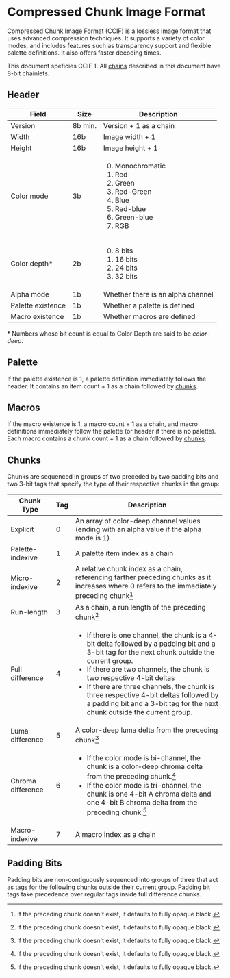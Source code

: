 # Compressed Chunk Image Format

Compressed Chunk Image Format (CCIF) is a lossless image format that uses advanced compression techniques. It supports a variety of color modes, and includes features such as transparency support and flexible palette definitions. It also offers faster decoding times.

This document speficies CCIF 1. All [chains](https://github.com/ghoomy/universe/blob/main/computer%20science/chain.md) described in this document have 8-bit chainlets.

## Header

Field                 |Size   |Description
----------------------|-------|-----------
Version               |8b min.|Version + 1 as a chain
Width                 |16b    |Image width + 1
Height                |16b    |Image height + 1
Color mode            |3b     |<ol start="0"><li>Monochromatic<li>Red<li>Green<li>Red-Green<li>Blue<li>Red-blue<li>Green-blue<li>RGB
Color depth*          |2b     |<ol start="0"><li>8 bits<li>16 bits<li>24 bits<li>32 bits
Alpha mode            |1b     |Whether there is an alpha channel
Palette existence     |1b     |Whether a palette is defined
Macro existence       |1b     |Whether macros are defined

\* Numbers whose bit count is equal to Color Depth are said to be *color-deep*.

## Palette

If the palette existence is 1, a palette definition immediately follows the header. It contains an item count + 1 as a chain followed by [chunks](#chunks).

## Macros

If the macro existence is 1, a macro count + 1 as a chain, and macro definitions immediately follow the palette (or header if there is no palette). Each macro contains a chunk count + 1 as a chain followed by [chunks](#chunks).

## Chunks

Chunks are sequenced in groups of two preceded by two padding bits and two 3-bit tags that specify the type of their respective chunks in the group:

Chunk Type       |Tag|Description
-----------------|---|-----------
Explicit         |0  |An array of color-deep channel values (ending with an alpha value if the alpha mode is 1)
Palette-indexive |1  |A palette item index as a chain
Micro-indexive   |2  |A relative chunk index as a chain, referencing farther preceding chunks as it increases where 0 refers to the immediately preceding chunk[^preceding]
Run-length       |3  |As a chain, a run length of the preceding chunk[^preceding]
Full difference  |4  |<ul><li>If there is one channel, the chunk is a 4-bit delta followed by a padding bit and a 3-bit tag for the next chunk outside the current group.<li>If there are two channels, the chunk is two respective 4-bit deltas<li>If there are three channels, the chunk is three respective 4-bit deltas followed by a padding bit and a 3-bit tag for the next chunk outside the current group.
Luma difference  |5  |A color-deep luma delta from the preceding chunk[^preceding]
Chroma difference|6  |<ul><li>If the color mode is bi-channel, the chunk is a color-deep chroma delta from the preceding chunk.[^preceding]<li>If the color mode is tri-channel, the chunk is one 4-bit A chroma delta and one 4-bit B chroma delta from the preceding chunk.[^preceding]
Macro-indexive   |7  |A macro index as a chain

[^preceding]: If the preceding chunk doesn't exist, it defaults to fully opaque black.

## Padding Bits

Padding bits are non-contiguously sequenced into groups of three that act as tags for the following chunks outside their current group. Padding bit tags take precedence over regular tags inside full difference chunks.
